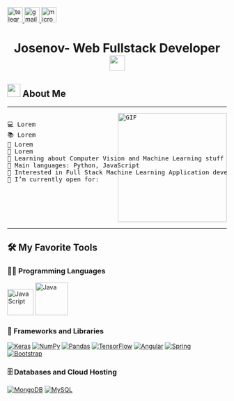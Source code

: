 <div>
  <a href="https://t.me/" target="_blank">
    <img
      height="35"
      alt="telegram logo"
      src="https://img.shields.io/static/v1?message=Telegram&logo=telegram&label=&color=FFD94D&logoColor=black&labelColor=&style=for-the-badge"
    />
  </a>
  <a href="mailto:josenovillo88@gmail.com" target="_blank">
    <img
      height="35"
      alt="gmail logo"
      src="https://img.shields.io/static/v1?message=Email&logo=gmail&label=&color=FFD94D&logoColor=black&labelColor=&style=for-the-badge"
    />
  </a>
  <a href="https://mraddict.one" target="_blank">
    <img
      height="35"
      alt="microsoft-outlook logo"
      src="https://img.shields.io/static/v1?message=Website&logo=microsoft-outlook&label=&color=FFD94D&logoColor=black&labelColor=&style=for-the-badge"
    />
  </a>
</div>

<h1 align="center"> Josenov- Web Fullstack Developer<img src="https://media.giphy.com/media/hvRJCLFzcasrR4ia7z/giphy.gif" width="35"></h1> 


<h2><img src="https://media.giphy.com/media/ObNTw8Uzwy6KQ/giphy.gif" width="30px"> About Me</h2>
<hr>
 
<pre>
<img align="right" alt="GIF" height="250px" src="https://cdn.dribbble.com/users/928287/screenshots/4233953/media/b3fc29dc60db7150feb98869c1e06bb0.gif" />
💻 Lorem
📚 Lorem
📝 Lorem
🔭 Lorem
🌱 Learning about Computer Vision and Machine Learning stuff
🌟 Main languages: Python, JavaScript
🚩 Interested in Full Stack Machine Learning Application development
🤔 I’m currently open for: 
</pre>
<hr>

## 🛠️ My Favorite Tools

### 👨‍💻 Programming Languages

<p >
    <a href="https://github.com/Josenov"><img alt="JavaScript"  height="60px" src="https://upload.wikimedia.org/wikipedia/commons/6/6a/JavaScript-logo.png"></a>
    <a href="https://github.com/Josenov"><img alt="Java" height="75px"  src="https://brandslogos.com/wp-content/uploads/images/java-logo-1.png"></a>

### 🧰 Frameworks and Libraries

<p>
    <a href="https://github.com/Bouaskaoun"><img alt="Keras" src="https://img.shields.io/badge/Keras%20-%23D00000.svg?logo=Keras&logoColor=white"></a>
    <a href="https://github.com/Bouaskaoun"><img alt="NumPy" src="https://img.shields.io/badge/Numpy%20-%23013243.svg?logo=numpy&logoColor=white"></a>
    <a href="https://github.com/Bouaskaoun"><img alt="Pandas" src="https://img.shields.io/badge/Pandas%20-%23150458.svg?logo=pandas&logoColor=white"></a>
    <a href="https://github.com/Bouaskaoun"><img alt="TensorFlow" src="https://img.shields.io/badge/TensorFlow%20-%23FF6F00.svg?logo=TensorFlow&logoColor=white"></a>
    <a href="https://github.com/Bouaskaoun"><img alt="Angular" src="https://img.shields.io/badge/Angular%20-%23D00000.svg?logo=Angular&logoColor=white"></a>
    <a href="https://github.com/Bouaskaoun"><img alt="Spring" src="https://img.shields.io/badge/Spring%20Boot%20-%2334A853.svg?logo=Springboot&logoColor=white"></a>
    <a href="https://github.com/Bouaskaoun"><img alt="Bootstrap" src="https://img.shields.io/badge/Bootstrap%20-%23150458.svg?logo=Bootstrap&logoColor=white"></a>
</p>

### 🗄️ Databases and Cloud Hosting

<p>
    <a> </a>
    <a href="https://github.com/Josenov"><img alt="MongoDB" src ="https://img.shields.io/badge/MongoDB-%234ea94b.svg?style=for-the-badge&logo=mongodb&logoColor=white"></a>
    <a href="https://github.com/Josenov"><img alt="MySQL" src ="https://img.shields.io/badge/mysql-4479A1.svg?style=for-the-badge&logo=mysql&logoColor=white"></a>
</p>


